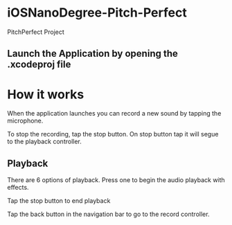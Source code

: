# iOSNanoDegree-Pitch-Perfect
PitchPerfect Project

## Launch the Application by opening the .xcodeproj file

# How it works

When the application launches you can record a new sound by tapping the microphone. 

To stop the recording, tap the stop button. On stop button tap it will segue to the playback controller.

## Playback

There are 6 options of playback. Press one to begin the audio playback with effects. 

Tap the stop button to end playback

Tap the back button in the navigation bar to go to the record controller.
